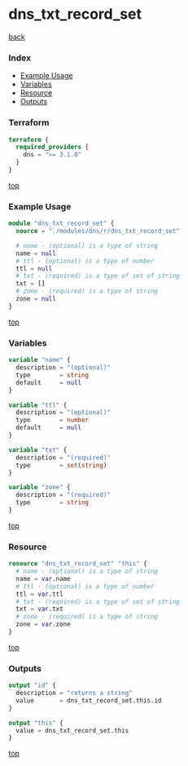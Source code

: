 # dns_txt_record_set

[back](../dns.md)

### Index

- [Example Usage](#example-usage)
- [Variables](#variables)
- [Resource](#resource)
- [Outputs](#outputs)

### Terraform

```terraform
terraform {
  required_providers {
    dns = ">= 3.1.0"
  }
}
```

[top](#index)

### Example Usage

```terraform
module "dns_txt_record_set" {
  source = "./modules/dns/r/dns_txt_record_set"

  # name - (optional) is a type of string
  name = null
  # ttl - (optional) is a type of number
  ttl = null
  # txt - (required) is a type of set of string
  txt = []
  # zone - (required) is a type of string
  zone = null
}
```

[top](#index)

### Variables

```terraform
variable "name" {
  description = "(optional)"
  type        = string
  default     = null
}

variable "ttl" {
  description = "(optional)"
  type        = number
  default     = null
}

variable "txt" {
  description = "(required)"
  type        = set(string)
}

variable "zone" {
  description = "(required)"
  type        = string
}
```

[top](#index)

### Resource

```terraform
resource "dns_txt_record_set" "this" {
  # name - (optional) is a type of string
  name = var.name
  # ttl - (optional) is a type of number
  ttl = var.ttl
  # txt - (required) is a type of set of string
  txt = var.txt
  # zone - (required) is a type of string
  zone = var.zone
}
```

[top](#index)

### Outputs

```terraform
output "id" {
  description = "returns a string"
  value       = dns_txt_record_set.this.id
}

output "this" {
  value = dns_txt_record_set.this
}
```

[top](#index)